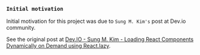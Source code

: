 ### `Initial motivation`

Initial motivation for this project was due to `Sung M. Kim's` post at Dev.io community.

See the original post at [Dev.IO - Sung M. Kim - Loading React Components Dynamically on Demand using React.lazy](https://dev.to/dance2die/loading-react-components-dynamically-on-demand-using-reactlazy-40f4).
